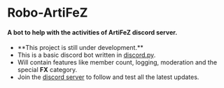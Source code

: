 # Robo-ArtiFeZ
<h4>A bot to help with the activities of ArtiFeZ discord server.</h4>
<ul>
<li>**This project is still under development.**</li>
<li>This is a basic discord bot written in <a href="https://pypi.org/project/discord.py/">discord.py</a>.</li>
<li>Will contain features like member count, logging, moderation and the special <b>FX</b> category.</li>
<li>Join the <a href = "https://discord.gg/nT7kQe6jUE">discord server</a> to follow and test all the latest updates.</li>
</ul>
